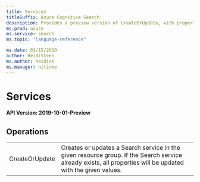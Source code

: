 ```yaml
---
title: Services
titleSuffix: Azure Cognitive Search
description: Provides a preview version of CreateOrUpdate, with properties for provisioning a service that is not publicly accessible.
ms.prod: azure
ms.service: search
ms.topic: "language-reference"

ms.date: 01/15/2020
author: HeidiSteen
ms.author: heidist
ms.manager: nitinme
---
```


# Services

**API Version: 2019-10-01-Preview**

## Operations

|||
|--|--|
| CreateOrUpdate | Creates or updates a Search service in the given resource group. If the Search service already exists, all properties will be updated with the given values.|
